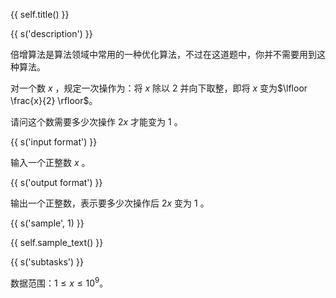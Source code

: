 {{ self.title() }}

{{ s('description') }}

倍增算法是算法领域中常用的一种优化算法，不过在这道题中，你并不需要用到这种算法。

对一个数 $x$ ，规定一次操作为：将 $x$ 除以 $2$ 并向下取整，即将 $x$ 变为$\lfloor \frac{x}{2} \rfloor$。

请问这个数需要多少次操作 $2x$ 才能变为 $1$ 。

{{ s('input format') }}

输入一个正整数 $x$ 。

{{ s('output format') }}

输出一个正整数，表示要多少次操作后 $2x$ 变为 $1$ 。

{{ s('sample', 1) }}

{{ self.sample_text() }}

{{ s('subtasks') }}

数据范围：$1 \le x\le 10^9$。
